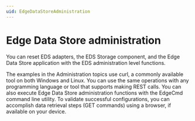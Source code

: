 ```yaml
---
uid: EdgeDataStoreAdministration
---
```


# Edge Data Store administration

You can reset EDS adapters, the EDS Storage component, and the Edge Data Store application with the EDS administration level functions.

The examples in the Administration topics use curl, a commonly available tool on both Windows and Linux. You can use the same operations with any programming language or tool that supports making REST calls. You can also execute Edge Data Store administration functions with the EdgeCmd command line utility. To validate successful configurations, you can accomplish data retrieval steps (GET commands) using a browser, if available on your device.





